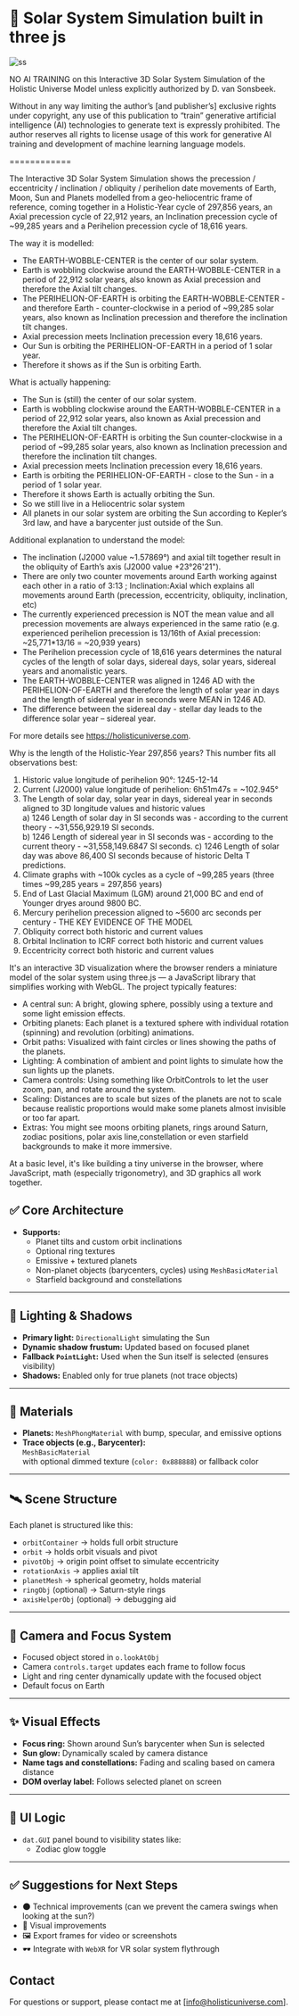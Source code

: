 # 🌌 Solar System Simulation built in three js

![ss](https://www.holisticuniverse.com/img/14_predicted_Year2058AD.png)

NO AI TRAINING on this Interactive 3D Solar System Simulation of the Holistic Universe Model unless explicitly authorized by D. van Sonsbeek.

Without in any way limiting the author’s [and publisher’s] exclusive rights under copyright, any use of this publication to “train” generative artificial intelligence (AI) technologies to generate text is expressly prohibited.
The author reserves all rights to license usage of this work for generative AI training and development of machine learning language models.

============

The Interactive 3D Solar System Simulation shows the precession / eccentricity / inclination / obliquity / perihelion date movements of Earth, Moon, Sun and Planets modelled from a geo-heliocentric frame of reference, coming together in a Holistic-Year cycle of 297,856 years, an Axial precession cycle of 22,912 years, an Inclination precession cycle of ~99,285 years and a Perihelion precession cycle of 18,616 years. 

The way it is modelled:
* The EARTH-WOBBLE-CENTER is the center of our solar system.
* Earth is wobbling clockwise around the EARTH-WOBBLE-CENTER in a period of 22,912 solar years, also known as Axial precession and therefore the Axial tilt changes.
* The PERIHELION-OF-EARTH is orbiting the EARTH-WOBBLE-CENTER - and therefore Earth - counter-clockwise in a period of ~99,285 solar years, also known as Inclination precession and therefore the inclination tilt changes.
* Axial precession meets Inclination precession every 18,616 years.
* Our Sun is orbiting the PERIHELION-OF-EARTH in a period of 1 solar year.
* Therefore it shows as if the Sun is orbiting Earth.

What is actually happening:
* The Sun is (still) the center of our solar system.
* Earth is wobbling clockwise around the EARTH-WOBBLE-CENTER in a period of 22,912 solar years, also known as Axial precession and therefore the Axial tilt changes.
* The PERIHELION-OF-EARTH is orbiting the Sun counter-clockwise in a period of ~99,285 solar years, also known as Inclination precession and therefore the inclination tilt changes.
* Axial precession meets Inclination precession every 18,616 years.
* Earth is orbiting the PERIHELION-OF-EARTH - close to the Sun - in a period of 1 solar year.
* Therefore it shows Earth is actually orbiting the Sun.
* So we still live in a Heliocentric solar system
* All planets in our solar system are orbiting the Sun according to Kepler’s 3rd law, and have a barycenter just outside of the Sun.

Additional explanation to understand the model:
* The inclination (J2000 value ~1.57869°) and axial tilt together result in the obliquity of Earth’s axis (J2000 value +23°26'21").
* There are only two counter movements around Earth working against each other in a ratio of 3:13 ; Inclination:Axial which explains all movements around Earth (precession, eccentricity, obliquity, inclination, etc)
* The currently experienced precession is NOT the mean value and all precession movements are always experienced in the same ratio (e.g. experienced perihelion precession is 13/16th of Axial precession: ~25,771*13/16 = ~20,939 years)
* The Perihelion precession cycle of 18,616 years determines the natural cycles of the length of solar days, sidereal days, solar years, sidereal years and anomalistic years.
* The EARTH-WOBBLE-CENTER was aligned in 1246 AD with the PERIHELION-OF-EARTH and therefore the length of solar year in days and the length of sidereal year in seconds were MEAN in 1246 AD.
* The difference between the sidereal day - stellar day leads to the difference solar year – sidereal year.

For more details see https://holisticuniverse.com.

Why is the length of the Holistic-Year 297,856 years? This number fits all observations best:
1. Historic value longitude of perihelion 90°: 1245-12-14
2. Current (J2000) value longitude of perihelion: 6h51m47s = ~102.945°
3. The Length of solar day, solar year in days, sidereal year in seconds aligned to 3D longitude values and historic values  
a) 1246 Length of solar day in SI seconds was - according to the current theory - ~31,556,929.19 SI seconds.  
b) 1246 Length of sidereal year in SI seconds was - according to the current theory - ~31,558,149.6847 SI seconds.
c) 1246 Length of solar day was above 86,400 SI seconds because of historic Delta T predictions.  
4. Climate graphs with ~100k cycles as a cycle of ~99,285 years (three times ~99,285 years = 297,856 years)
5. End of Last Glacial Maximum (LGM) around 21,000 BC and end of Younger dryes around 9800 BC. 
6. Mercury perihelion precession aligned to ~5600 arc seconds per century - THE KEY EVIDENCE OF THE MODEL
7. Obliquity correct both historic and current values
8. Orbital Inclination to ICRF correct both historic and current values
9. Eccentricity correct both historic and current values

It's an interactive 3D visualization where the browser renders a miniature model of the solar system using three.js — a JavaScript library that simplifies working with WebGL. The project typically features:
- A central sun: A bright, glowing sphere, possibly using a texture and some light emission effects.
- Orbiting planets: Each planet is a textured sphere with individual rotation (spinning) and revolution (orbiting) animations.
- Orbit paths: Visualized with faint circles or lines showing the paths of the planets.
- Lighting: A combination of ambient and point lights to simulate how the sun lights up the planets.
- Camera controls: Using something like OrbitControls to let the user zoom, pan, and rotate around the system.
- Scaling: Distances are to scale but sizes of the planets are not to scale because realistic proportions would make some planets almost invisible or too far apart.
- Extras: You might see moons orbiting planets, rings around Saturn, zodiac positions, polar axis line,constellation or even starfield backgrounds to make it more immersive.

At a basic level, it's like building a tiny universe in the browser, where JavaScript, math (especially trigonometry), and 3D graphics all work together.

## ✅ Core Architecture

- **Supports:**  
  - Planet tilts and custom orbit inclinations  
  - Optional ring textures  
  - Emissive + textured planets  
  - Non-planet objects (barycenters, cycles) using `MeshBasicMaterial`
  - Starfield background and constellations

---

## 🔦 Lighting & Shadows

- **Primary light:** `DirectionalLight` simulating the Sun
- **Dynamic shadow frustum:** Updated based on focused planet
- **Fallback `PointLight`:** Used when the Sun itself is selected (ensures visibility)
- **Shadows:** Enabled only for true planets (not trace objects)

---

## 🌈 Materials

- **Planets:** `MeshPhongMaterial` with bump, specular, and emissive options
- **Trace objects (e.g., Barycenter):**  
  `MeshBasicMaterial`  
  with optional dimmed texture (`color: 0x888888`) or fallback color

---

## 🛰️ Scene Structure

Each planet is structured like this:
- `orbitContainer` → holds full orbit structure
- `orbit` → holds orbit visuals and pivot
- `pivotObj` → origin point offset to simulate eccentricity
- `rotationAxis` → applies axial tilt
- `planetMesh` → spherical geometry, holds material
- `ringObj` (optional) → Saturn-style rings
- `axisHelperObj` (optional) → debugging aid

---

## 🎯 Camera and Focus System

- Focused object stored in `o.lookAtObj`
- Camera `controls.target` updates each frame to follow focus
- Light and ring center dynamically update with the focused object
- Default focus on Earth

---

## ✨ Visual Effects

- **Focus ring:** Shown around Sun’s barycenter when Sun is selected
- **Sun glow:** Dynamically scaled by camera distance
- **Name tags and constellations:** Fading and scaling based on camera distance
- **DOM overlay label:** Follows selected planet on screen

---

## 🧠 UI Logic

- `dat.GUI` panel bound to visibility states like:
  - Zodiac glow toggle

---

## ✅ Suggestions for Next Steps

- 🌑 Technical improvements (can we prevent the camera swings when looking at the sun?)
- 🌟 Visual improvements
- 🖼 Export frames for video or screenshots
- 🕶 Integrate with `WebXR` for VR solar system flythrough

## Contact

For questions or support, please contact me at [info@holisticuniverse.com].
